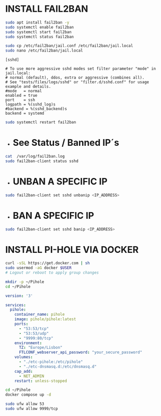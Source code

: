 # INSTALL FAIL2BAN

```bash
sudo apt install fail2ban -y
sudo systemctl enable fail2ban
sudo systemctl start fail2ban
sudo systemctl status fail2ban
```

```bash
sudo cp /etc/fail2ban/jail.conf /etc/fail2ban/jail.local
sudo nano /etc/fail2ban/jail.local
```

```
[sshd]

# To use more aggressive sshd modes set filter parameter "mode" in jail.local:
# normal (default), ddos, extra or aggressive (combines all).
# See "tests/files/logs/sshd" or "filter.d/sshd.conf" for usage example and details.
#mode   = normal
enabled = true
port    = ssh
logpath = %(sshd_log)s
#backend = %(sshd_backend)s
backend = systemd
```

```bash
sudo systemctl restart fail2ban
```

- # See Status / Banned IP´s
```bash
cat  /var/log/fail2ban.log
sudo fail2ban-client status sshd
```

- # UNBAN A SPECIFIC IP
```bash
sudo fail2ban-client set sshd unbanip <IP_ADDRESS>
```

- # BAN A SPECIFIC IP
```bash
sudo fail2ban-client set sshd banip <IP_ADDRESS>
```

# INSTALL PI-HOLE VIA DOCKER
```bash
curl -sSL https://get.docker.com | sh
sudo usermod -aG docker $USER
# Logout or reboot to apply group changes
```

```bash
mkdir -p ~/Pihole
cd ~/Pihole
```

```yaml
version: '3'

services:
  pihole:
    container_name: pihole
    image: pihole/pihole:latest
    ports:
      - "53:53/tcp"
      - "53:53/udp"
      - "9999:80/tcp"
    environment:
      TZ: "Europe/Lisbon"
      FTLCONF_webserver_api_password: "your_secure_password"
    volumes:
      - "./etc-pihole:/etc/pihole"
      - "./etc-dnsmasq.d:/etc/dnsmasq.d"
    cap_add:
      - NET_ADMIN
    restart: unless-stopped
```

```bash
cd ~/Pihole
docker compose up -d
```

```bash
sudo ufw allow 53
sudo ufw allow 9999/tcp
```
